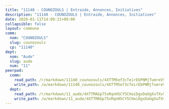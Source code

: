 ```yaml
---
title: "11140 - COUNOZOULS | Entraide, Annonces, Initiatives"
description: "11140 - COUNOZOULS | Entraide, Annonces, Initiatives"
date: 2020-01-11T14:09:21+09:00
collapsible: false
layout: commune
comm:
  nom: "COUNOZOULS"
  slug: counozouls
  cp: "11140"
dept:
  nom: "Aude"
  slug: aude
  num: "11"
peerpad:
  comm:
    read_path: /r/markdown/11140_counozouls/4XTTM5ef3cTeirEbPNMjTumreV5axZHHQygT9UiConA3cnHfV
    write_path: /w/markdown/11140_counozouls/4XTTM5ef3cTeirEbPNMjTumreV5axZHHQygT9UiConA3cnHfV-K3TgV6tBp6LQfoMdHUnUHg5SxzFCNEefDqXYe1ajP2couhSNecoaCjmM4dk4EeQiUGBHAHSK2ZNTqd7NpiRaEwRSoKiuK8jAisq4tcXdTzrjpZp6BbQWRkpocqAcjNuL1tXATeXH
  dept:
    read_path: /r/markdown/11_aude/4XTTMAGp75xRqnHSCY5CHaiDgxDaUgXuTXvSZDHnY1JdjJiUk
    write_path: /w/markdown/11_aude/4XTTMAGp75xRqnHSCY5CHaiDgxDaUgXuTXvSZDHnY1JdjJiUk-K3TgUenjCPDfs1W21bst2JvrPDW324QBfMvPid11puzXxXGQEeNw9p4QtfnUhSn4LYSwR6UDBQmdr3wFq2CDRGqNz2QynSm58zgCpz2PKP6Y24UTpxW22MudfeZ339ZPKnHm6XTr
---
```


